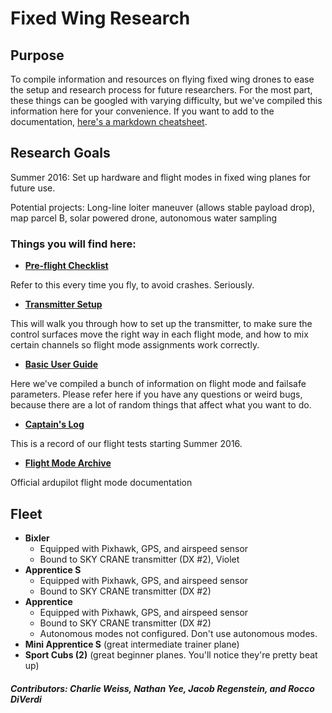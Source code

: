 ﻿# Fixed Wing Research
## Purpose
To compile information and resources on flying fixed wing drones to ease the setup and research process for future researchers. For the most part, these things can be googled with varying difficulty, but we've compiled this information here for your convenience. If you want to add to the documentation, [here's a markdown cheatsheet](https://github.com/adam-p/markdown-here/wiki/Markdown-Cheatsheet).

## Research Goals
Summer 2016: Set up hardware and flight modes in fixed wing planes for future use.

Potential projects: Long-line loiter maneuver (allows stable payload drop), map parcel B, solar powered drone, autonomous water sampling

### Things you will find here:
- **[Pre-flight Checklist](https://github.com/olinrobotics/fixedWingResearch/blob/master/FixedWingPilotChecklist0.2.docx)**

 Refer to this every time you fly, to avoid crashes. Seriously.
- **[Transmitter Setup](https://github.com/olinrobotics/fixedWingResearch/blob/charlievweiss-patch-1/Transmitter%20Setup.md)**

 This will walk you through how to set up the transmitter, to make sure the control surfaces move the right way in each flight mode, and how to mix certain channels so flight mode assignments work correctly.
- **[Basic User Guide](https://github.com/olinrobotics/fixedWingResearch/blob/master/Transmitter%20Setup.md)**

 Here we've compiled a bunch of information on flight mode and failsafe parameters. Please refer here if you have any questions or weird bugs, because there are a lot of random things that affect what you want to do.
 
- **[Captain's Log](https://github.com/olinrobotics/fixedWingResearch/blob/charlievweiss-patch-1/captainsLog.md)**

 This is a record of our flight tests starting Summer 2016.

- **[Flight Mode Archive](https://github.com/olinrobotics/fixedWingResearch/blob/master/captainsLog.md)**

 Official ardupilot flight mode documentation

## Fleet
- **Bixler** 
  - Equipped with Pixhawk, GPS, and airspeed sensor
  - Bound to SKY CRANE transmitter (DX #2), Violet
- **Apprentice S** 
  - Equipped with Pixhawk, GPS, and airspeed sensor
  - Bound to SKY CRANE transmitter (DX #2)
- **Apprentice** 
  - Equipped with Pixhawk, GPS, and airspeed sensor
  - Bound to SKY CRANE transmitter (DX #2)
  - Autonomous modes not configured.  Don't use autonomous modes.
- **Mini Apprentice S** (great intermediate trainer plane)
- **Sport Cubs (2)** (great beginner planes. You'll notice they're pretty beat up)

##### Contributors: Charlie Weiss, Nathan Yee, Jacob Regenstein, and Rocco DiVerdi
